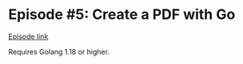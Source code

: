 # Episode #5: Create a PDF with Go

[Episode link](https://www.codeheim.io/courses/Episode-6-Build-Your-Own-RSS-Feed-Generator-in-Go-6565baa0e4b0d99bea75d89c)

Requires Golang 1.18 or higher.
